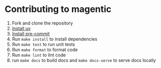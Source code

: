 # Contributing to magentic

1. Fork and clone the repository
2. [Install uv](https://docs.astral.sh/uv/getting-started/installation/)
3. [Install pre-commit](https://pre-commit.com/#install)
4. Run `make install` to install dependencies
5. Run `make test` to run unit tests
6. Run `make format` to format code
7. Run `make lint` to lint code
8. run `make docs` to build docs and `make docs-serve` to serve docs locally
